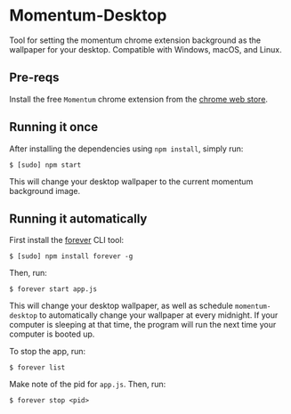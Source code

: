 # Momentum-Desktop
Tool for setting the momentum chrome extension background as the wallpaper for your desktop. Compatible with Windows, macOS, and Linux.

## Pre-reqs
Install the free `Momentum` chrome extension from the [chrome web store](https://chrome.google.com/webstore/detail/momentum/laookkfknpbbblfpciffpaejjkokdgca?hl=en).

## Running it once
After installing the dependencies using `npm install`, simply run:
```
$ [sudo] npm start
```
This will change your desktop wallpaper to the current momentum background image.

## Running it automatically
First install the [forever](https://github.com/foreverjs/forever) CLI tool:
```
$ [sudo] npm install forever -g
```
Then, run:
```
$ forever start app.js
```
This will change your desktop wallpaper, as well as schedule `momentum-desktop` to automatically change your wallpaper at every midnight. If your computer is sleeping at that time, the program will run the next time your computer is booted up.

To stop the app, run:
```
$ forever list
```
Make note of the pid for `app.js`. Then, run:
```
$ forever stop <pid>
```
